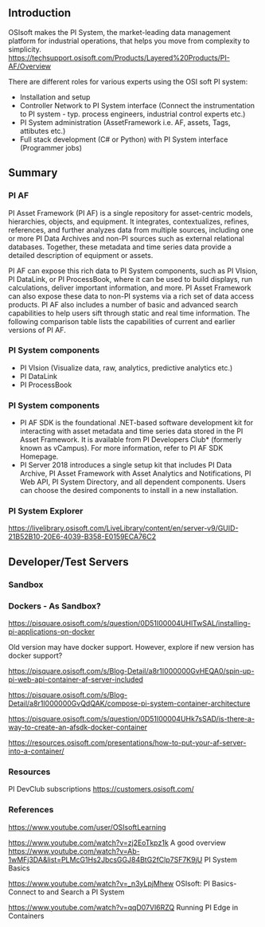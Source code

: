 ## Introduction

OSIsoft makes the PI System, the market-leading data management platform for industrial operations, that helps you move from complexity to simplicity.
https://techsupport.osisoft.com/Products/Layered%20Products/PI-AF/Overview

There are different roles for various experts using the OSI soft PI system:
- Installation and setup
- Controller Network to PI System interface (Connect the instrumentation to PI system - typ. process engineers, industrial control experts etc.)
- PI System administration (AssetFramework i.e. AF, assets, Tags, attibutes etc.)
- Full stack development (C# or Python) with PI System interface (Programmer jobs)

## Summary


### PI AF

PI Asset Framework (PI AF) is a single repository for asset-centric models, hierarchies, objects, and equipment. It integrates, contextualizes, refines, references, and further analyzes data from multiple sources, including one or more PI Data Archives and non-PI sources such as external relational databases. Together, these metadata and time series data provide a detailed description of equipment or assets.

PI AF can expose this rich data to PI System components, such as PI VIsion, PI DataLink, or PI ProcessBook, where it can be used to build displays, run calculations, deliver important information, and more. PI Asset Framework can also expose these data to non-PI systems via a rich set of data access products. PI AF also includes a number of basic and advanced search capabilities to help users sift through static and real time information. The following comparison table lists the capabilities of current and earlier versions of PI AF.

### PI System components

- PI VIsion (Visualize data, raw, analytics, predictive analytics etc.)
- PI DataLink 
- PI ProcessBook 

### PI System components

- PI AF SDK is the foundational .NET-based software development kit for interacting with asset metadata and time series data stored in the PI Asset Framework. It is available from PI Developers Club* (formerly known as vCampus). For more information, refer to PI AF SDK Homepage.
- PI Server 2018 introduces a single setup kit that includes PI Data Archive, PI Asset Framework with Asset Analytics and Notifications, PI Web API, PI System Directory, and all dependent components. Users can choose the desired components to install in a new installation.

### PI System Explorer

https://livelibrary.osisoft.com/LiveLibrary/content/en/server-v9/GUID-21B52B10-20E6-4039-B358-E0159ECA76C2


## Developer/Test Servers

### Sandbox


### Dockers - As Sandbox?

https://pisquare.osisoft.com/s/question/0D51I00004UHlTwSAL/installing-pi-applications-on-docker


Old version may have docker support. However, explore if new version has docker support?

https://pisquare.osisoft.com/s/Blog-Detail/a8r1I000000GvHEQA0/spin-up-pi-web-api-container-af-server-included

https://pisquare.osisoft.com/s/Blog-Detail/a8r1I000000GvQdQAK/compose-pi-system-container-architecture

https://pisquare.osisoft.com/s/question/0D51I00004UHk7sSAD/is-there-a-way-to-create-an-afsdk-docker-container

https://resources.osisoft.com/presentations/how-to-put-your-af-server-into-a-container/

### Resources

PI DevClub subscriptions
https://customers.osisoft.com/

### References

https://www.youtube.com/user/OSIsoftLearning

https://www.youtube.com/watch?v=zj2EoTkpz1k A good overview
https://www.youtube.com/watch?v=Ab-1wMFj3DA&list=PLMcG1Hs2JbcsGGJ84BtG2fClp7SF7K9jU PI System Basics

https://www.youtube.com/watch?v=_n3yLpjMhew    OSIsoft: PI Basics- Connect to and Search a PI System

https://www.youtube.com/watch?v=qqD07Vl6RZQ Running PI Edge in Containers

